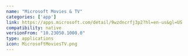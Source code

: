 ```yaml
---
name: "Microsoft Movies & TV"
categories: ['app']
link: https://apps.microsoft.com/detail/9wzdncrfj3p2?hl=en-us&gl=US
compatibility: native
versionFrom: "10.23050.1000.0"
type: applications
icon: MicrosoftMoviesTV.png
---
```


